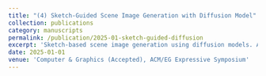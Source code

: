 ```yaml
---
title: "(4) Sketch-Guided Scene Image Generation with Diffusion Model"
collection: publications
category: manuscripts
permalink: /publication/2025-01-sketch-guided-diffusion
excerpt: 'Sketch-based scene image generation using diffusion models. Also presented at the 9th ACM/EG Expressive Symposium.'
date: 2025-01-01
venue: 'Computer & Graphics (Accepted), ACM/EG Expressive Symposium'
---
```

